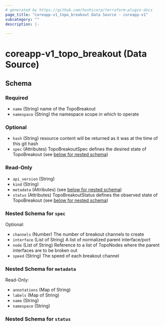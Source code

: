 ```yaml
---
# generated by https://github.com/hashicorp/terraform-plugin-docs
page_title: "coreapp-v1_topo_breakout Data Source - coreapp-v1"
subcategory: ""
description: |-
  
---
```


# coreapp-v1_topo_breakout (Data Source)





<!-- schema generated by tfplugindocs -->
## Schema

### Required

- `name` (String) name of the TopoBreakout
- `namespace` (String) the namespace scope in which to operate

### Optional

- `hash` (String) resource content will be returned as it was at the time of this git hash
- `spec` (Attributes) TopoBreakoutSpec defines the desired state of TopoBreakout (see [below for nested schema](#nestedatt--spec))

### Read-Only

- `api_version` (String)
- `kind` (String)
- `metadata` (Attributes) (see [below for nested schema](#nestedatt--metadata))
- `status` (Attributes) TopoBreakoutStatus defines the observed state of TopoBreakout (see [below for nested schema](#nestedatt--status))

<a id="nestedatt--spec"></a>
### Nested Schema for `spec`

Optional:

- `channels` (Number) The number of breakout channels to create
- `interface` (List of String) A list of normalized parent interface/port
- `node` (List of String) Reference to a list of TopoNodes where the parent interfaces are to be broken out
- `speed` (String) The speed of each breakout channel


<a id="nestedatt--metadata"></a>
### Nested Schema for `metadata`

Read-Only:

- `annotations` (Map of String)
- `labels` (Map of String)
- `name` (String)
- `namespace` (String)


<a id="nestedatt--status"></a>
### Nested Schema for `status`
